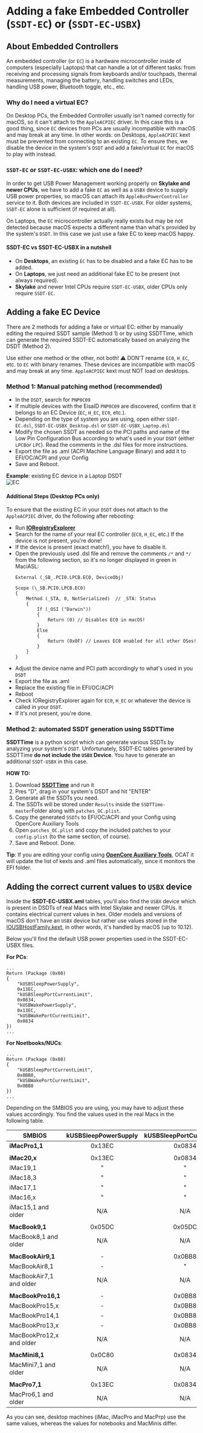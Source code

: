 # Adding a fake Embedded Controller (`SSDT-EC`) or (`SSDT-EC-USBX`) 

## About Embedded Controllers
An embedded controller (or `EC`) is a hardware microcontroller inside of computers (especially Laptops) that can handle a lot of different tasks: from receiving and processing signals from keyboards and/or touchpads, thermal measurements, managing the battery, handling switches and LEDs, handling USB power, Bluetooth toggle, etc., etc.

### Why do I need a virtual EC?
On Desktop PCs, the Embedded Controller usually isn't named correctly for macOS, so it can't attach to the `AppleACPIEC` driver. In this case this is a good thing, since `EC` devices from PCs are usually incompatible with macOS and may break at any time. In other words: on Desktops, `AppleACPIEC` kext must be prevented from connecting to an existing `EC`. To ensure thes, we disable the device in the system's `DSDT` and add a fake/virtual `EC` for macOS to play with instead.

### `SSDT-EC` or `SSDT-EC-USBX`: which one do I need?
In order to get USB Power Management working properly on **Skylake and newer CPUs**, we have to add a fake `EC` as well as a `USBX` device to supply USB power properties, so macOS can attach its `AppleBusPowerController` service to it. Both devices are included in `SSDT-EC-USBX`. For older systems, `SSDT-EC` alone is sufficient (if required at all).

On Laptops, the `EC` microcontroller actually really exists but may be not detected because macOS expects a different name than what's provided by the system's `DSDT`. In this case we just use a fake EC to keep macOS happy.

#### SSDT-EC vs SSDT-EC-USBX in a nutshell

- On **Desktops**, an existing `EC` has to be disabled and a fake EC has to be added.
- On **Laptops**, we just need an additional fake EC to be present (not always required).
- **Skylake** and newer Intel CPUs require `SSDT-EC-USBX`, older CPUs only require `SSDT-EC`.

## Adding a fake EC Device
There are 2 methods for adding a fake or virtual EC: either by manually editing the required SSDT sample (Method 1) or by using SSDTTime, which can generate the required SSDT-EC automatically based on analyzing the DSDT (Method 2).

Use either one method or the other, not both! :warning: DON'T rename `EC0`, `H_EC`, etc. to `EC` with binary renames. These devices are incompatible with macOS and may break at any time. `AppleACPIEC` kext must NOT load on desktops.

### Method 1: Manual patching method (recommended)
- In the `DSDT`, search for `PNP0C09` 
- If multiple devices with the EisaID `PNP0C09` are discovered, confirm that it belongs to an EC Device (`EC`, `H_EC`, `EC0`, etc.).
- Depending on the type of system you are using, open either `SSDT-EC.dsl`, `SSDT-EC-USBX_Desktop.dsl` or `SSDT-EC-USBX_Laptop.dsl`
- Modify the chosen SSDT as needed so the PCI paths and name of the Low Pin Configuration Bus according to what's used in your `DSDT` (either `LPCB`or `LPC`). Read the comments in the .dsl files for more instructions.
- Export the file as .aml (ACPI Machine Language Binary) and add it to EFI/OC/ACPI and your Config
- Save and Reboot.

**Example**: existing EC device in a Laptop DSDT </br>
![EC](https://user-images.githubusercontent.com/76865553/164182710-cd33bf84-68e1-4b1c-bc23-ad039adcb16a.png)

#### Additional Steps (Desktop PCs only)
To ensure that the existing EC in your `DSDT` does not attach to the `AppleACPIEC` driver, do the following after rebooting:

- Run [**IORegistryExplorer**](https://github.com/khronokernel/IORegistryClone)
- Search for the name of your real EC controller (`EC0`, `H_EC`, etc.)  If the device is not present, you're done!
- If the device is present (exact match!), you have to disable it. 
- Open the previously used .dsl file and remove the comments `/*` and `*/ `from the following section, so it's no longer displayed in green in MaciASL:
	```asl
    External (_SB_.PCI0.LPCB.EC0, DeviceObj)

    Scope (\_SB.PCI0.LPCB.EC0)
    {
        Method (_STA, 0, NotSerialized)  // _STA: Status
        {
            If (_OSI ("Darwin"))
            {
                Return (0) // Disables EC0 in macOS!
            }
            Else
            {
                Return (0x0F) // Leaves EC0 enabled for all other OSes!
            }
        }
    }
    ```
- Adjust the device name and PCI path accordingly to what's used in you `DSDT`
- Export the file as .aml
- Replace the existing file in EFI/OC/ACPI
- Reboot
- Check IORegistryExplorer again for `EC0`, `H_EC` or whatever the device is called in your `DSDT`.
- If it's not present, you're done.

### Method 2: automated SSDT generation using SSDTTime
**SSDTTime** is a python script which can generate various SSDTs by analyzing your system's `DSDT`. Unfortunately, SSDT-EC tables generated by SSDTTime **do not include the `USBX` Device**. You have to generate an additional `SSDT-USBX` in this case.

**HOW TO:**

1. Download [**SSDTTime**](https://github.com/corpnewt/SSDTTime) and run it
2. Pres "D", drag in your system's DSDT and hit "ENTER"
3. Generate all the SSDTs you need.
4. The SSDTs will be stored under `Results` inside the `SSDTTime-master`Folder along with `patches_OC.plist`.
5. Copy the generated `SSDTs` to EFI/OC/ACPI and your Config using OpenCore Auxiliary Tools
6. Open `patches_OC.plist` and copy the included patches to your `config.plist` (to the same section, of course).
7. Save and Reboot. Done.

**Tip**: If you are editing your config using [**OpenCore Auxiliary Tools**](https://github.com/ic005k/QtOpenCoreConfig/releases), OCAT it will update the list of kexts and .aml files automatically, since it monitors the EFI folder.

## Adding the correct current values to `USBX` device
Inside the **SSDT-EC-USBX.aml** tables, you'll also find the `USBX` device which is present in DSDTs of real Macs with Intel Skylake and newer CPUs. It contains electrical current values in hex. Older models and versions of macOS don't have an `USBX` device but rather use values stored in the [IOUSBHostFamily.kext](https://www.tonymacx86.com/threads/guide-usb-power-property-injection-for-sierra-and-later.222266/), in other words, it's handled by macOS (up to 10.12).

Below you'll find the default USB power properties used in the SSDT-EC-USBX files.

**For PCs**:

```asl
...
Return (Package (0x08)
{	
    "kUSBSleepPowerSupply", 
    0x13EC,
    "kUSBSleepPortCurrentLimit", 
    0x0834,
    "kUSBWakePowerSupply",
    0x13EC, 
    "kUSBWakePortCurrentLimit", 
    0x0834
})
...
```
**For Noetbooks/NUCs**:

```asl
...
Return (Package (0x08)
{	
    "kUSBSleepPortCurrentLimit", 
    0x0BB8,
    "kUSBWakePortCurrentLimit", 
    0x0BB8
})
...
```
Depending on the SMBIOS you are using, you may have to adjust these values accordingly. You find the values used in the real Macs in the following table.

|SMBIOS|kUSBSleepPowerSupply|kUSBSleepPortCurrentLimit|kUSBWakePowerSupply|kUSBWakePortCurrentLimit|
|-------|:----:|:----:|:----:|:----:|
**iMacPro1,1**|0x13EC|0x0834|0x13EC|0x0834
||||||
**iMac20,x**|0x13EC|0x0834|0x13EC|0x0834
iMac19,1|"|"|"|"
iMac18,3|"|"|"|"
iMac17,1|"|"|"|"
iMac16,x|"|"|"|"
iMac15,1 and older|N/A|N/A|N/A|N/A
||||||
**MacBook9,1**|0x05DC|0x05DC|0x05DC|0x05DC
MacBook8,1 and older|N/A|N/A|N/A|N/A
||||||
**MacBookAir9,1**|-|0x0BB8|-|0x0BB8
MacBookAir8,1|-|"|-|"
MacBookAir7,1 and older|N/A|N/A|N/A|N/A
||||||
**MacBookPro16,1**|-|0x0BB8|-|0x0BB8
MacBookPro15,x|-|0x0BB8|-|0x0BB8
MacBookPro14,1|-|0x0BB8|-|0x0BB8
MacBookPro13,x|-|0x0BB8|-|0x0BB8
MacBookPro12,x and older|N/A|N/A|N/A|N/A
||||||
**MacMini8,1**|0x0C80|0x0834|0x0C80|0x0834
MacMini7,1 and older|N/A|N/A|N/A|N/A
||||||
**MacPro7,1**|0x13EC|0x0834|0x13EC|0x0834|
MacPro6,1 and older|N/A|N/A|N/A|N/A

As you can see, desktop machines (iMac, iMacPro and MacPrp) use the same values, whereas the values for notebooks and MacMinis differ.
